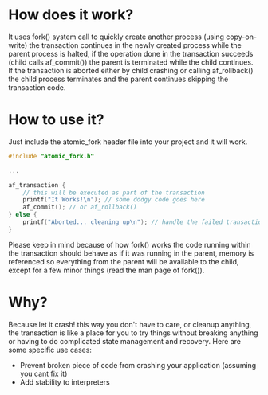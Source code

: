 # How does it work?
It uses fork() system call to quickly create another process (using copy-on-write) the transaction continues in the newly created process while the parent process is halted, if the operation done in the transaction succeeds (child calls af_commit()) the parent is terminated while the child continues. If the transaction is aborted either by child crashing or calling af_rollback() the child process terminates and the parent continues skipping the transaction code.

# How to use it?
Just include the atomic_fork header file into your project and it will work.
``` C
#include "atomic_fork.h"

...

af_transaction {
    // this will be executed as part of the transaction
    printf("It Works!\n"); // some dodgy code goes here
    af_commit(); // or af_rollback()
} else {
    printf("Aborted... cleaning up\n"); // handle the failed transaction if needed
}
```
Please keep in mind because of how fork() works the code running within the transaction should behave as if it was running in the parent, memory is referenced so everything from the parent will be available to the child, except for a few minor things (read the man page of fork()).

# Why?
Because let it crash! this way you don't have to care, or cleanup anything, the transaction is like a place for you to try things without breaking anything or having to do complicated state management and recovery. Here are some specific use cases:
* Prevent broken piece of code from crashing your application (assuming you cant fix it)
* Add stability to interpreters
